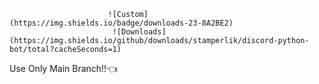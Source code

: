                           ![Custom](https://img.shields.io/badge/downloads-23-8A2BE2)
                           ![Downloads](https://img.shields.io/github/downloads/stamperlik/discord-python-bot/total?cacheSeconds=1)


Use Only Main Branch!!👈


